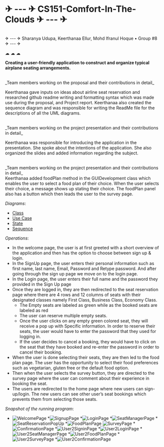 # ✈ --- ✈ CS151-Comfort-In-The-Clouds ✈ --- ✈

<br />
 ✈ --- ✈ Sharanya Udupa, Keerthanaa Ellur, Mohd Ifranul Hoque • Group #8  ✈ --- ✈ 
           
              
                     
<br />
              
☁ ☁ ☁
         

**Creating a user-friendly application to construct and organize typical airplane seating arrangements.**

<br />
_Team members working on the proposal and their contributions in detail_

</br>

Keerthanaa gave inputs on ideas about airline seat reservation and researched github readme writing and formatting syntax which was made use during the proposal, 
and Project report. Keerthanaa also created the sequence diagram and was responsible for writing the ReadMe file for the descriptions of all the UML diagrams. 

<br />
_Team members working on the project presentation and their contributions in detail_

</br>

Keerthanaa was responsible for introducing the application in the presentation. She spoke about the intentions of the application. She also organized the slides 
and added information regarding the subject.

<br />
_Team members working on the project presentation and their contributions in detail_

</br>
Keerthanaa added foodPlan method in the GUIDevelopment class which enables the user to select a food plan of their choice. 
When the user selects their choice, a message shows up stating their choice. The foodPlan panel also has a button which then leads the user to the survey page.



_Diagrams_:
* [Class](https://github.com/sharanya2003/CS151-Comfort-In-The-Clouds/blob/55d126d5e1a8597c6a7b3b0f04a2ffe680492647/diagrams/ComfortInTheClouds-ClassDiag.png) 
* [Use Case](https://github.com/sharanya2003/CS151-Comfort-In-The-Clouds/blob/main/diagrams/ComfortInTheClouds-UseCaseDiagram.JPG)
* [State](https://github.com/sharanya2003/CS151-Comfort-In-The-Clouds/blob/main/diagrams/ComfortInTheClouds-StateDiagram.png) 
* [Sequence](https://github.com/sharanya2003/CS151-Comfort-In-The-Clouds/blob/main/diagrams/ComfortInTheClouds-SequenceDiagram.png)


_Operations_:
* In the welcome page, the user is at first greeted with a short overview of the application and then has the option to choose between sign up & login. 
* In the SignUp page, the user enters their personal information such as  first name, last name, Email, Password and Retype password. And after going through the sign up page we move on to the login page.
* In the Login page, the user enters their full name and the password they provided in the Sign Up page
* Once they are logged in, they are then redirected to the seat reservation page where there are 4 rows and 12 columns of seats with their designated classes namely First Class, Business Class, Economy Class. 
  * The Empty seats are labeled as green while as the booked seats are labeled as red
  * The user can reserve multiple empty seats.
  * Once the user clicks on any empty green colored seat, they will receive a pop up with Specific information. In order to reserve their seats, the user would have to enter the password that they used for logging in.
  * If the user decides to cancel a booking, they would have to click on the seat that they have booked and re-enter the password in order to cancel their booking. 
* When the user is done selecting their seats, they are then led to the food plan page. The user has the opportunity to select their food preferences such as vegetarian, gluten free or the default food option.
* Then when the user selects the survey button, they are directed to the survey page where the user can comment about their experience in booking the seat. 
* The users are redirected to the home page where new users can sign-up/login. The new users can see other user’s seat bookings which prevents them from selecting those seats. 


_Snapshot of the running program_:
* ![WelcomePage](https://user-images.githubusercontent.com/57739452/205567965-f7c8c274-7015-4e89-8882-c67ec6024057.JPG)
*![SignupPage](https://user-images.githubusercontent.com/57739452/205568001-5dfffdc8-ba68-4066-8dd0-858d534f002a.JPG)
*![LoginPage](https://user-images.githubusercontent.com/57739452/205568022-c6294c1a-21fe-4de8-ac93-045a6a8aa965.JPG)
*![SeatManagerPage](https://user-images.githubusercontent.com/57739452/205568054-939e5291-7d9e-46d7-9263-d401e45dc0dd.JPG)
*![SeatReservationPopUp](https://user-images.githubusercontent.com/57739452/205568069-ec01f31f-98aa-4d87-b34e-fea3aedc2d05.JPG)
*![FoodPlanPage](https://user-images.githubusercontent.com/57739452/205568139-6a0f9ecd-703b-411d-b5fd-07c5f1f58181.JPG)
![SurveyPage](https://user-images.githubusercontent.com/57739452/205568154-4cdf7dcf-b82b-4b1b-abe5-2e68c69c4f10.JPG)
*![ConfirmationPage](https://user-images.githubusercontent.com/57739452/205568174-d30df99b-b269-4f81-be3e-fc7f3f7ded0f.JPG)
*![User2SigninPage](https://user-images.githubusercontent.com/57739452/205569260-7ee8ef02-1d8b-459c-aa85-2ca5a72a67a4.JPG)
*![User2LoginPage](https://user-images.githubusercontent.com/57739452/205569285-c997e4cf-e015-44d7-9156-7ac631195179.JPG)
*![User2SeatManagerPage](https://user-images.githubusercontent.com/57739452/205569313-7da0660f-7291-4a01-aa81-85dd636f91e7.JPG)
*![User2FoodPlanPage](https://user-images.githubusercontent.com/57739452/205569341-ed66c988-fb97-4d03-81bc-19b14bc723e5.JPG)
*![User2SurveyPage](https://user-images.githubusercontent.com/57739452/205569366-d12901a7-935f-476b-adf4-53b3c1bfb885.JPG)
*![User2ConfirmationPage](https://user-images.githubusercontent.com/57739452/205569401-76496a6a-b698-44ee-b1b0-7358f6aa2974.JPG)

